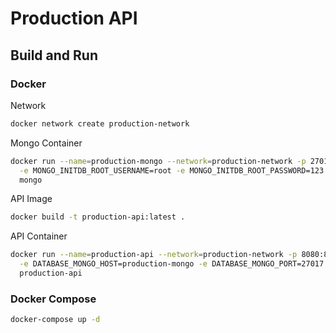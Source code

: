 # Production API

## Build and Run

### Docker

Network
```bash
docker network create production-network
```

Mongo Container
```bash
docker run --name=production-mongo --network=production-network -p 27017:27017 -d \
  -e MONGO_INITDB_ROOT_USERNAME=root -e MONGO_INITDB_ROOT_PASSWORD=123 \
  mongo
```

API Image
```bash
docker build -t production-api:latest .
```

API Container
```bash
docker run --name=production-api --network=production-network -p 8080:8080 -d \
  -e DATABASE_MONGO_HOST=production-mongo -e DATABASE_MONGO_PORT=27017 -e DATABASE_MONGO_USERNAME=root -e DATABASE_MONGO_PASSWORD=123 \
  production-api
```

### Docker Compose
```bash
docker-compose up -d
```

